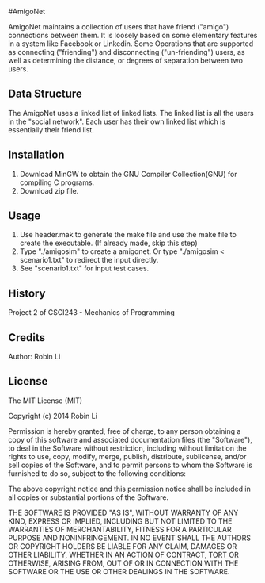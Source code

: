 #AmigoNet

AmigoNet maintains a collection of users that have friend ("amigo") connections between them. It is loosely based on some elementary features in a system like Facebook or Linkedin. Some Operations that are supported as connecting ("friending") and disconnecting ("un-friending") users, as well as determining the distance, or degrees of separation between two users. 

## Data Structure

The AmigoNet uses a linked list of linked lists. The linked list is all 
the users in the "social network". Each user has their own linked list 
which is essentially their friend list. 

## Installation

1. Download MinGW to obtain the GNU Compiler Collection(GNU) for compiling C programs. 
2. Download zip file.

## Usage

1. Use header.mak to generate the make file and use the make file to create the executable. (If already made, skip this step)
2. Type "./amigosim" to create a amigonet. Or type "./amigosim < scenario1.txt" to redirect the input directly. 
3. See "scenario1.txt" for input test cases. 


## History

Project 2 of CSCI243 - Mechanics of Programming 

## Credits

Author: Robin Li

## License

The MIT License (MIT)

Copyright (c) 2014 Robin Li

Permission is hereby granted, free of charge, to any person obtaining a copy
of this software and associated documentation files (the "Software"), to deal
in the Software without restriction, including without limitation the rights
to use, copy, modify, merge, publish, distribute, sublicense, and/or sell
copies of the Software, and to permit persons to whom the Software is
furnished to do so, subject to the following conditions:

The above copyright notice and this permission notice shall be included in all
copies or substantial portions of the Software.

THE SOFTWARE IS PROVIDED "AS IS", WITHOUT WARRANTY OF ANY KIND, EXPRESS OR
IMPLIED, INCLUDING BUT NOT LIMITED TO THE WARRANTIES OF MERCHANTABILITY,
FITNESS FOR A PARTICULAR PURPOSE AND NONINFRINGEMENT. IN NO EVENT SHALL THE
AUTHORS OR COPYRIGHT HOLDERS BE LIABLE FOR ANY CLAIM, DAMAGES OR OTHER
LIABILITY, WHETHER IN AN ACTION OF CONTRACT, TORT OR OTHERWISE, ARISING FROM,
OUT OF OR IN CONNECTION WITH THE SOFTWARE OR THE USE OR OTHER DEALINGS IN THE
SOFTWARE.

